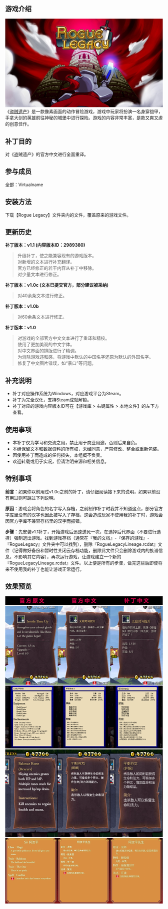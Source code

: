 ## 游戏介绍
![封面](https://github.com/VirtualCup/RogueLegacy_CN/blob/master/Preview/Cover.png?raw=true "封面")
《[盗贼遗产](https://store.steampowered.com/app/115800/)》是一款像素画面的动作冒险游戏，游戏中玩家将扮演一名身穿铠甲，手拿大剑的英雄前往神秘的城堡中进行探险。游戏的内容非常丰富，是款又爽又虐的创意佳作。

## 补丁目的
对《盗贼遗产》的官方中文进行全面重译。

## 参与成员
全部：Virtualname

## 安装方法
下载【Rogue Legacy】文件夹内的文件，覆盖原来的游戏文件。

## 更新历史
**补丁版本：v1.1 (内容版本ID：2989380)**
> 升级补丁，使之能兼容现有的游戏版本。   
> 对新增的文本进行补充翻译。   
> 官方已经修正的若干内容从补丁中移除。   
> 对少量文本进行修正。   

**补丁版本：v1.0c (文本已提交官方，部分建议被采纳)**
> 对40余条文本进行修正。 

**补丁版本：v1.0b**
> 对60余条文本进行修正。   

**补丁版本：v1.0**
> 对游戏的全部官方中文文本进行了重译和精校。     
> 使用了更加美观的中文字体。   
> 对中文界面的排版进行了精调。   
> 为消除游戏违和感，将游戏中默认的中国名字还原为默认的外国名字。   
> 修复了中文图片错误，如“暴口”等问题。   

## 补充说明
* 补丁对应操作系统为Windows，对应游戏平台为Steam。
* 补丁为完全汉化，支持Steam成就解锁。
* 补丁对应的游戏内容版本ID可在【游戏库 > 右键属性 > 本地文件】的左下方查看。

## 使用事项
* 本补丁仅为学习和交流之用，禁止用于商业用途，否则后果自负。   
* 本组保留文本和数据资料的所有权，未经同意，严禁修改、整合或重新包装。  
* 因使用补丁而造成的任何损失，本组概不负责。   
* 欢迎转载或用于实况，但请注明来源和相关信息。  

## 特别事项
**前言**：如果你以前用过v1.0c之前的补丁，请仔细阅读接下来的说明，如果以前没有用过则可跳过下列说明。

**原因**：游戏会将角色的名字写入存档，之前制作补丁时我并不知道这点，部分官方字库里没有的汉字也因此被写入了存档，这会造成玩家不使用我的补丁时，游戏会因官方字库不兼容存档里的汉字而报错。

**步骤**：先安装v1.1补丁，开始游戏后迅速送死一次，在选择后代界面（不要进行选择）强制退出游戏。找到游戏存档（通常在『我的文档』-『保存的游戏』-『RogueLegacy』文件夹中可以找到），删除『RogueLegacyLineage.rcdat』文件（记得做好备份和暂时性关闭云存档功能，删除此文件只会删除游戏内的族谱信息，不影响其它内容），再次运行游戏，让游戏建立一个新的『RogueLegacyLineage.rcdat』文件。以上便是所有的步骤，做完这些后即使将来不使用我的补丁也能让游戏正常运行。

## 效果预览
![预览图 0](https://github.com/VirtualCup/RogueLegacy_CN/blob/master/Preview/Preview_0.png?raw=true "预览图 0")  
![预览图 1](https://github.com/VirtualCup/RogueLegacy_CN/blob/master/Preview/Preview_1.png?raw=true "预览图 1")   
![预览图 2](https://github.com/VirtualCup/RogueLegacy_CN/blob/master/Preview/Preview_2.png?raw=true "预览图 2")  
![预览图 3](https://github.com/VirtualCup/RogueLegacy_CN/blob/master/Preview/Preview_3.png?raw=true "预览图 3")  
![预览图 4](https://github.com/VirtualCup/RogueLegacy_CN/blob/master/Preview/Preview_4.png?raw=true "预览图 4")   